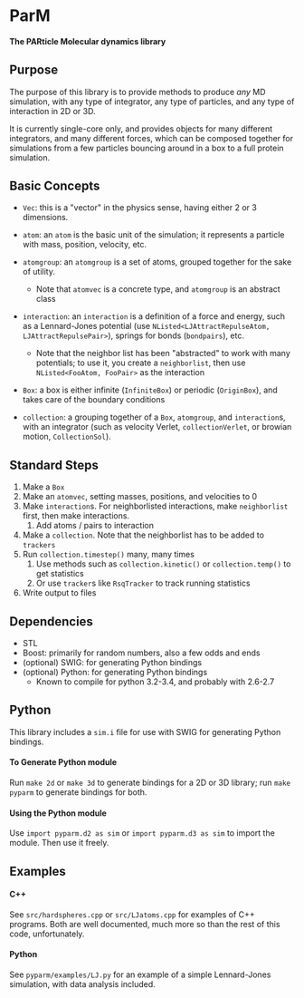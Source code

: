ParM
====

#### The PARticle Molecular dynamics library

Purpose
----

The purpose of this library is to provide methods to produce *any* MD 
simulation, with any type of integrator, any type of particles, and any 
type of interaction in 2D or 3D.

It is currently single-core only, and provides objects for many 
different integrators, and many different forces, which can be composed 
together for simulations from a few particles bouncing around in a box 
to a full protein simulation.

## Basic Concepts

 * `Vec`: this is a "vector" in the physics sense, having either 2 or 3 
 dimensions.

 *  `atom`: an `atom` is the basic unit of the simulation; it 
 represents a particle with mass,
    position, velocity, etc.

 *  `atomgroup`: an `atomgroup` is a set of atoms, grouped together for 
 the sake of utility.
    * Note that `atomvec` is a concrete type, and `atomgroup` is an 
    abstract class

 *  `interaction`: an `interaction` is a definition of a force and 
 energy, such as a Lennard-Jones potential (use 
 `NListed<LJAttractRepulseAtom, LJAttractRepulsePair>`), springs for 
 bonds (`bondpairs`), etc.

    * Note that the neighbor list has been "abstracted" to work with 
    many potentials; to use it, you create a `neighborlist`, then use 
    `NListed<FooAtom, FooPair>` as the interaction

*  `Box`: a box is either infinite (`InfiniteBox`) or periodic 
(`OriginBox`), and takes care of the boundary conditions

*  `collection`: a grouping together of a `Box`, `atomgroup`, and 
`interaction`s, with an integrator (such as velocity Verlet, 
`collectionVerlet`, or browian motion, `CollectionSol`).

Standard Steps
----

1.  Make a `Box`
2.  Make an `atomvec`, setting masses, positions, and velocities to 0
3.  Make `interaction`s. For neighborlisted interactions, make 
`neighborlist` first, then make interactions.
    1.   Add atoms / pairs to interaction
4.  Make a `collection`. Note that the neighborlist has to be added to 
`trackers`
5.  Run `collection.timestep()` many, many times
    1.   Use methods such as `collection.kinetic()` or 
    `collection.temp()` to get statistics
    2. Or use `tracker`s like `RsqTracker` to track running statistics
6.  Write output to files

Dependencies
----

 - STL
 - Boost: primarily for random numbers, also a few odds and ends
 - (optional) SWIG: for generating Python bindings
 - (optional) Python: for generating Python bindings
    - Known to compile for python 3.2-3.4, and probably with 2.6-2.7

Python
----

This library includes a `sim.i` file for use with SWIG for generating 
Python bindings.

#### To Generate Python module

Run `make 2d` or `make 3d` to generate bindings for a 2D or 3D library;
run `make pyparm` to generate bindings for both.

#### Using the Python module

Use `import pyparm.d2 as sim` or `import pyparm.d3 as sim` to import
the module. Then use it freely.


Examples
----

#### C++

See `src/hardspheres.cpp` or `src/LJatoms.cpp` for examples of C++ 
programs. Both are well documented, much more so than the rest of this 
code, unfortunately.

#### Python

See `pyparm/examples/LJ.py` for an example of a simple Lennard-Jones 
simulation, with data analysis included.
